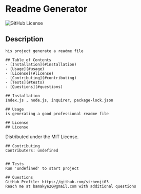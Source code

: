 # Readme Generator

  ![GitHub License](https://img.shields.io/badge/license-MIT-lightgrey.svg)


  ## Description
    his project generate a readme file

    ## Table of Contents
    - [Installation](#installation)
    - [Usage](#usage)
    - [License](#license)
    - [Contributing](#contributing)
    - [Tests](#tests)
    - [Questions](#questions)

    ## Installation
    Index.js , node.js, inquirer, package-lock.json

    ## Usage
    is generating a good professional readme file

    ## License
    ## License 
  
  Distributed under the MIT License.

    ## Contributing
    Contributers: undefined


    ## Tests
    Run 'undefined' to start project

    ## Questions
    GitHub Profile: https://github.com/sirbenji03
    Reach me at bamakye20@gmail.com with additional questions
 
  